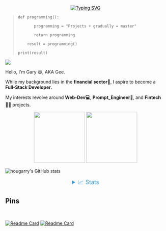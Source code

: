 <p align="center">
    <a href="https://github.com/drkostas" style="color: black;">
        <img src="https://readme-typing-svg.demolab.com?font=Georgia&size=18&duration=2000&pause=100&multiline=true&width=500&height=80&lines=Programming%2C+Financial-analyst%2C+Prompts-Fans %2C;" alt="Typing SVG" />
    </a>
</p>

>     def programming():
> 
>            programming = "Projects + gradually = master"
> 
>            return programming
>
>         result = programming()
>
>     print(result)

![](https://komarev.com/ghpvc/?username=hougarry&color=blue&style=plastic)

Hello, I'm Gary 😃, AKA Gee. 

While my background lies in the **financial sector💸**, I aspire to become a **Full-Stack Developer**.

My interests revolve around **Web-Dev💻**, **Prompt_Engineer🤖**, and **Fintech👨‍💻** projects. 

</div>
<p align="center">
  <img height="160" src="https://github-readme-stats.vercel.app/api?username=hougarry&&layout=compact&hide=html&theme=react"/>
  <img height="160" src="https://github-readme-stats.vercel.app/api?username=hougarry&show_icons=true&theme=react&include_all_commits=true"/>
</p>

![hougarry's GitHub stats](https://github-readme-stats.vercel.app/api?username=hougarry&&layout=compact&hide=html&theme=react)

<details style="text-align: center; margin: 0 auto;">
<summary style="color: #3498db; font-size: 18px;">📈 Stats</summary>
<br>
    
<div style="display: flex; justify-content: center;">
    <div style="margin: 0 auto;">
    <img src="https://github-profile-summary-cards.vercel.app/api/cards/profile-details?username=hougarry&theme=dracula" alt="GitHub Info" style="display: inline-block; max-width: 100%;" />
</div>

</div>

</details>


## Pins
</br>

[![Readme Card](https://github-readme-stats.vercel.app/api/pin/?username=hougarry&repo=chatgpt-advanced-prompts)](https://github.com/hougarry/chatgpt-advanced-prompts)
[![Readme Card](https://github-readme-stats.vercel.app/api/pin/?username=hougarry&repo=Mr.G-Your-AI-English-all-language-Tutor)](https://github.com/hougarry/Mr.G-Your-AI-English-all-language-Tutor)


